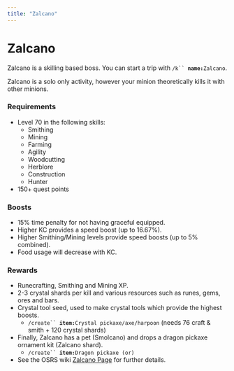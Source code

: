 ```yaml
---
title: "Zalcano"
---
```


# Zalcano

Zalcano is a skilling based boss. You can start a trip with `/k`` `**`name:`**`Zalcano`.

Zalcano is a solo only activity, however your minion theoretically kills it with other minions.

### Requirements

- Level 70 in the following skills:
  - Smithing
  - Mining
  - Farming
  - Agility
  - Woodcutting
  - Herblore
  - Construction
  - Hunter
- 150+ quest points

### Boosts

- 15% time penalty for not having graceful equipped.
- Higher KC provides a speed boost (up to 16.67%).
- Higher Smithing/Mining levels provide speed boosts (up to 5% combined).
- Food usage will decrease with KC.

### Rewards

- Runecrafting, Smithing and Mining XP.
- 2-3 crystal shards per kill and various resources such as runes, gems, ores and bars.
- Crystal tool seed, used to make crystal tools which provide the highest boosts.
  - `/create`` `**`item:`**`Crystal pickaxe/axe/harpoon` (needs 76 craft & smith + 120 crystal shards)
- Finally, Zalcano has a pet (Smolcano) and drops a dragon pickaxe ornament kit (Zalcano shard).
  - `/create`` `**`item:`**`Dragon pickaxe (or)`
- See the OSRS wiki [Zalcano Page](https://oldschool.runescape.wiki/w/Zalcano) for further details.
